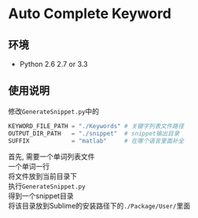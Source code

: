 # Auto Complete Keyword

## 环境
- Python 2.6 2.7 or 3.3

## 使用说明
修改`GenerateSnippet.py`中的
```Python
KEYWORD_FILE_PATH = "./Keywords" # 关键字列表文件路径
OUTPUT_DIR_PATH   = "./snippet"  # snippet输出目录
SUFFIX            = "matlab"     # 在哪个语言里面补全
```

首先, 需要一个单词列表文件  
一个单词一行  
将文件放到当前目录下  
执行`GenerateSnippet.py`  
得到一个snippet目录  
将该目录放到Sublime的安装路径下的`./Package/User/`里面  